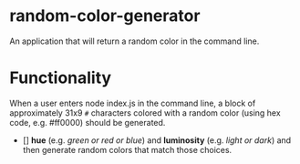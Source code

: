 # random-color-generator
An application that will return a random color in the command line.

# Functionality
When a user enters node index.js in the command line, a block of approximately 31x9 `#` characters colored with a random color (using hex code, e.g. #ff0000) should be generated.

- [] **hue** (e.g. _green or red or blue_) and **luminosity** (e.g. _light or dark_) and then generate random colors that match those choices.
